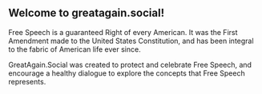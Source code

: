 ## Welcome to greatagain.social!

Free Speech is a guaranteed Right of every American. It was the First Amendment made to the United States Constitution, and has been integral to the fabric of American life ever since.

GreatAgain.Social was created to protect and celebrate Free Speech, and encourage a healthy dialogue to explore the concepts that Free Speech represents.

